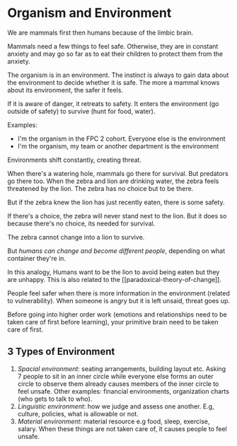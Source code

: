 # Organism and Environment

We are mammals first then humans because of the limbic brain.

Mammals need a few things to feel safe. Otherwise, they are in constant anxiety and may go so far as to eat their children to protect them from the anxiety.

The organism is in an environment. The instinct is always to gain data about the environment to decide whether it is safe. The more a mammal knows about its environment, the safer it feels.

If it is aware of danger, it retreats to safety. It enters the environment (go outside of safety) to survive (hunt for food, water).

Examples:

* I'm the organism in the FPC 2 cohort. Everyone else is the environment
* I'm the organism, my team or another department is the environment

Environments shift constantly, creating threat.

When there's a watering hole, mammals go there for survival. But predators go there too. When the zebra and lion are drinking water, the zebra feels threatened by the lion. The zebra has no choice but to be there.

But if the zebra knew the lion has just recently eaten, there is some safety.

If there's a choice, the zebra will never stand next to the lion. But it does so because there's no choice, its needed for survival.

The zebra cannot change into a lion to survive.

But *humans can change and become different people*, depending on what container they're in.

In this analogy, Humans want to be the lion to avoid being eaten but they are unhappy. This is also related to the [[paradoxical-theory-of-change]].

People feel safer when there is more information in the environment (related to vulnerability). When someone is angry but it is left unsaid, threat goes up.

Before going into higher order work (emotions and relationships need to be taken care of first before learning), your primitive brain need to be taken care of first.

## 3 Types of Environment

1. *Spacial environment*: seating arrangements, building layout etc. Asking 7 people to sit in an inner circle while everyone else forms an outer circle to observe them already causes members of the inner circle to feel unsafe. Other examples: financial environments, organization charts (who gets to talk to who).
2. *Linguistic environment*: how we judge and assess one another. E.g, culture, policies, what is allowable or not.
3. *Material environment*: material resource e.g food, sleep, exercise, salary. When these things are not taken care of, it causes people to feel unsafe.
